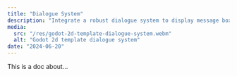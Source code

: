 ```yaml
---
title: "Dialogue System"
description: "Integrate a robust dialogue system to display message boxes and manage dialogues between game characters, enhancing narrative depth and player engagement."
media:
  src: "/res/godot-2d-template-dialogue-system.webm"
  alt: "Godot 2d template dialogue system"
date: "2024-06-20"
---
```


This is a doc about...
